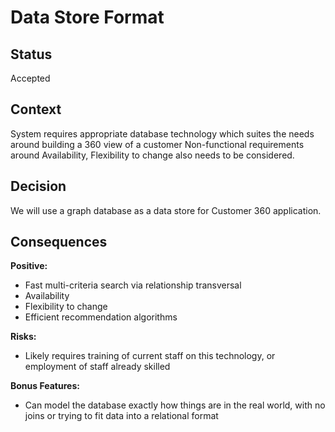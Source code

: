 # Data Store Format

## Status
Accepted


## Context
System requires appropriate database technology which suites the needs around building a 360 view of a customer
Non-functional requirements around Availability, Flexibility to change also needs to be considered.

## Decision

We will use a graph database as a data store for Customer 360 application.

## Consequences

**Positive:**

- Fast multi-criteria search via relationship transversal
- Availability
- Flexibility to change
- Efficient recommendation algorithms

**Risks:**

- Likely requires training of current staff on this technology, or employment of staff already skilled

**Bonus Features:**

- Can model the database exactly how things are in the real world, with no joins or trying to fit data into a relational format